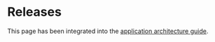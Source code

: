 # Releases

This page has been integrated into the [application architecture guide](../application-architecture/#patch-and-change-management).

